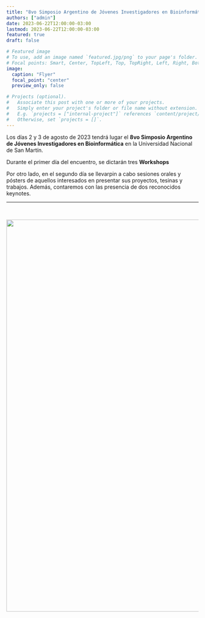 ```yaml
---
title: "8vo Simposio Argentino de Jóvenes Investigadores en Bioinformática"
authors: ["admin"]
date: 2023-06-22T12:00:00-03:00
lastmod: 2023-06-22T12:00:00-03:00
featured: true
draft: false

# Featured image
# To use, add an image named `featured.jpg/png` to your page's folder.
# Focal points: Smart, Center, TopLeft, Top, TopRight, Left, Right, BottomLeft, Bottom, BottomRight.
image:
  caption: "Flyer"
  focal_point: "center"
  preview_only: false

# Projects (optional).
#   Associate this post with one or more of your projects.
#   Simply enter your project's folder or file name without extension.
#   E.g. `projects = ["internal-project"]` references `content/project/deep-learning/index.md`.
#   Otherwise, set `projects = []`.
---
```

Los días 2 y 3 de agosto de 2023 tendrá lugar el <strong>8vo Simposio Argentino de Jóvenes Investigadores en Bioinformática</strong> en la Universidad Nacional de San Martín.



Durante el primer día del encuentro, se dictarán tres <strong>Workshops</strong>

Por otro lado, en el segundo día se llevarpin a cabo sesiones orales y pósters de aquellos interesados en presentar sus proyectos, tesinas y trabajos. Además, contaremos con las presencia de dos reconocidos keynotes.

<hr />



&nbsp;



<img class="alignnone size-large wp-image-281" src="http://www.rsg-argentina.iscbsc.org/wp-content/uploads/2017/09/flyer-final-709x1024.jpg" alt="" width="709" height="1024" />